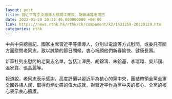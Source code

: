 ```yaml
---
layout: post
title: 習近平等中央領導人慰問江澤民、胡錦濤等老同志
date: 2022-01-29 20:33:46.000000000 +08:00
link: https://news.rthk.hk/rthk/ch/component/k2/1631259-20220129.htm
categories: rthk
---
```


中共中央總書記、國家主席習近平等領導人，分別以電話等方式慰問，或委託有關方面慰問老同志，致以誠摯的節日問候，衷心祝願他們新春愉快、健康長壽。

新華社列出慰問的老同志名單，包括江澤民、胡錦濤、朱鎔基，李瑞環、吳邦國、溫家寶、張高麗等。

報道說，老同志表示感謝，高度評價以習近平為核心的黨中央，團結帶領全黨全軍全國各族人民，取得彪炳史冊的偉大成就，對習近平作為黨中央的核心、全黨的核心表示衷心擁護。
